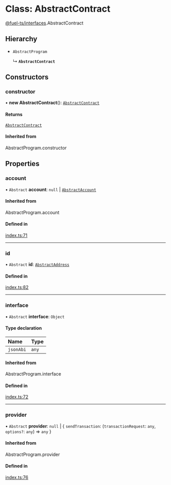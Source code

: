 # Class: AbstractContract

[@fuel-ts/interfaces](/api/Interfaces/index.md).AbstractContract

## Hierarchy

- `AbstractProgram`

  ↳ **`AbstractContract`**

## Constructors

### constructor

• **new AbstractContract**(): [`AbstractContract`](/api/Interfaces/AbstractContract.md)

#### Returns

[`AbstractContract`](/api/Interfaces/AbstractContract.md)

#### Inherited from

AbstractProgram.constructor

## Properties

### account

• `Abstract` **account**: ``null`` \| [`AbstractAccount`](/api/Interfaces/AbstractAccount.md)

#### Inherited from

AbstractProgram.account

#### Defined in

[index.ts:71](https://github.com/FuelLabs/fuels-ts/blob/ec261c53/packag/api/src/index.ts#L71)

___

### id

• `Abstract` **id**: [`AbstractAddress`](/api/Interfaces/AbstractAddress.md)

#### Defined in

[index.ts:82](https://github.com/FuelLabs/fuels-ts/blob/ec261c53/packag/api/src/index.ts#L82)

___

### interface

• `Abstract` **interface**: `Object`

#### Type declaration

| Name | Type |
| :------ | :------ |
| `jsonAbi` | `any` |

#### Inherited from

AbstractProgram.interface

#### Defined in

[index.ts:72](https://github.com/FuelLabs/fuels-ts/blob/ec261c53/packag/api/src/index.ts#L72)

___

### provider

• `Abstract` **provider**: ``null`` \| { `sendTransaction`: (`transactionRequest`: `any`, `options?`: `any`) => `any`  }

#### Inherited from

AbstractProgram.provider

#### Defined in

[index.ts:76](https://github.com/FuelLabs/fuels-ts/blob/ec261c53/packag/api/src/index.ts#L76)

